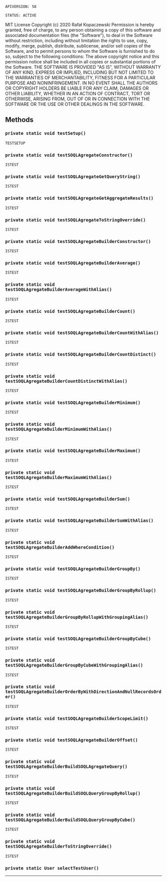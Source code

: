 `APIVERSION: 58`

`STATUS: ACTIVE`

MIT License
Copyright (c) 2020 Rafał Kopaczewski
Permission is hereby granted, free of charge, to any person obtaining a copy
of this software and associated documentation files (the "Software"), to deal
in the Software without restriction, including without limitation the rights
to use, copy, modify, merge, publish, distribute, sublicense, and/or sell
copies of the Software, and to permit persons to whom the Software is
furnished to do so, subject to the following conditions:
The above copyright notice and this permission notice shall be included in all
copies or substantial portions of the Software.
THE SOFTWARE IS PROVIDED "AS IS", WITHOUT WARRANTY OF ANY KIND, EXPRESS OR
IMPLIED, INCLUDING BUT NOT LIMITED TO THE WARRANTIES OF MERCHANTABILITY,
FITNESS FOR A PARTICULAR PURPOSE AND NONINFRINGEMENT. IN NO EVENT SHALL THE
AUTHORS OR COPYRIGHT HOLDERS BE LIABLE FOR ANY CLAIM, DAMAGES OR OTHER
LIABILITY, WHETHER IN AN ACTION OF CONTRACT, TORT OR OTHERWISE, ARISING FROM,
OUT OF OR IN CONNECTION WITH THE SOFTWARE OR THE USE OR OTHER DEALINGS IN THE
SOFTWARE.

## Methods

### `private static void testSetup()`

`TESTSETUP`

### `private static void testSOQLAgregateConstructor()`

`ISTEST`

### `private static void testSOQLAgregateGetQueryString()`

`ISTEST`

### `private static void testSOQLAgregateGetAggregateResults()`

`ISTEST`

### `private static void testSOQLAgregateToStringOverride()`

`ISTEST`

### `private static void testSOQLAgregateBuilderConstructor()`

`ISTEST`

### `private static void testSOQLAgregateBuilderAverage()`

`ISTEST`

### `private static void testSOQLAgregateBuilderAverageWithAlias()`

`ISTEST`

### `private static void testSOQLAgregateBuilderCount()`

`ISTEST`

### `private static void testSOQLAgregateBuilderCountWithAlias()`

`ISTEST`

### `private static void testSOQLAgregateBuilderCountDistinct()`

`ISTEST`

### `private static void testSOQLAgregateBuilderCountDistinctWithAlias()`

`ISTEST`

### `private static void testSOQLAgregateBuilderMinimum()`

`ISTEST`

### `private static void testSOQLAgregateBuilderMinimumWithAlias()`

`ISTEST`

### `private static void testSOQLAgregateBuilderMaximum()`

`ISTEST`

### `private static void testSOQLAgregateBuilderMaximumWithAlias()`

`ISTEST`

### `private static void testSOQLAgregateBuilderSum()`

`ISTEST`

### `private static void testSOQLAgregateBuilderSumWithAlias()`

`ISTEST`

### `private static void testSOQLAgregateBuilderAddWhereCondition()`

`ISTEST`

### `private static void testSOQLAgregateBuilderGroupBy()`

`ISTEST`

### `private static void testSOQLAgregateBuilderGroupByRollup()`

`ISTEST`

### `private static void testSOQLAgregateBuilderGroupByRollupWithGroupingAlias()`

`ISTEST`

### `private static void testSOQLAgregateBuilderGroupByCube()`

`ISTEST`

### `private static void testSOQLAgregateBuilderGroupByCubeWithGroupingAlias()`

`ISTEST`

### `private static void testSOQLAgregateBuilderOrderByWithDirectionAndNullRecordsOrder()`

`ISTEST`

### `private static void testSOQLAgregateBuilderScopeLimit()`

`ISTEST`

### `private static void testSOQLAgregateBuilderOffset()`

`ISTEST`

### `private static void testSOQLAgregateBuilderBuildSOQLAgregateQuery()`

`ISTEST`

### `private static void testSOQLAgregateBuilderBuildSOQLQueryGroupByRollup()`

`ISTEST`

### `private static void testSOQLAgregateBuilderBuildSOQLQueryGroupByCube()`

`ISTEST`

### `private static void testSOQLAgregateBuilderToStringOverride()`

`ISTEST`

### `private static User selectTestUser()`

---
